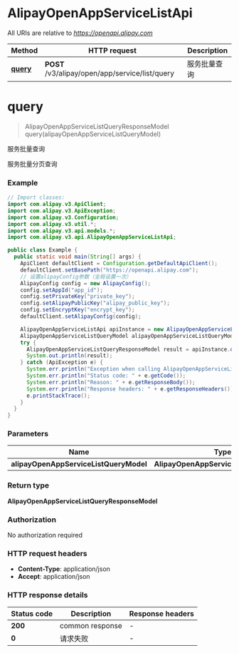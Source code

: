 # AlipayOpenAppServiceListApi

All URIs are relative to *https://openapi.alipay.com*

| Method | HTTP request | Description |
|------------- | ------------- | -------------|
| [**query**](AlipayOpenAppServiceListApi.md#query) | **POST** /v3/alipay/open/app/service/list/query | 服务批量查询 |


<a name="query"></a>
# **query**
> AlipayOpenAppServiceListQueryResponseModel query(alipayOpenAppServiceListQueryModel)

服务批量查询

服务批量分页查询

### Example
```java
// Import classes:
import com.alipay.v3.ApiClient;
import com.alipay.v3.ApiException;
import com.alipay.v3.Configuration;
import com.alipay.v3.util.*;
import com.alipay.v3.api.models.*;
import com.alipay.v3.api.AlipayOpenAppServiceListApi;

public class Example {
  public static void main(String[] args) {
    ApiClient defaultClient = Configuration.getDefaultApiClient();
    defaultClient.setBasePath("https://openapi.alipay.com");
    // 设置alipayConfig参数（全局设置一次）
    AlipayConfig config = new AlipayConfig();
    config.setAppId("app_id");
    config.setPrivateKey("private_key");
    config.setAlipayPublicKey("alipay_public_key");
    config.setEncryptKey("encrypt_key");
    defaultClient.setAlipayConfig(config);

    AlipayOpenAppServiceListApi apiInstance = new AlipayOpenAppServiceListApi(defaultClient);
    AlipayOpenAppServiceListQueryModel alipayOpenAppServiceListQueryModel = new AlipayOpenAppServiceListQueryModel(); // AlipayOpenAppServiceListQueryModel | 
    try {
      AlipayOpenAppServiceListQueryResponseModel result = apiInstance.query(alipayOpenAppServiceListQueryModel);
      System.out.println(result);
    } catch (ApiException e) {
      System.err.println("Exception when calling AlipayOpenAppServiceListApi#query");
      System.err.println("Status code: " + e.getCode());
      System.err.println("Reason: " + e.getResponseBody());
      System.err.println("Response headers: " + e.getResponseHeaders());
      e.printStackTrace();
    }
  }
}
```

### Parameters

| Name | Type | Description  | Notes |
|------------- | ------------- | ------------- | -------------|
| **alipayOpenAppServiceListQueryModel** | **AlipayOpenAppServiceListQueryModel**|  | [optional] |

### Return type

**AlipayOpenAppServiceListQueryResponseModel**

### Authorization

No authorization required

### HTTP request headers

 - **Content-Type**: application/json
 - **Accept**: application/json

### HTTP response details
| Status code | Description | Response headers |
|-------------|-------------|------------------|
| **200** | common response |  -  |
| **0** | 请求失败 |  -  |

